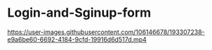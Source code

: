 # Login-and-Sginup-form

https://user-images.githubusercontent.com/106146678/193307238-e9a6be60-6692-4184-9cfd-19916d6d517d.mp4

